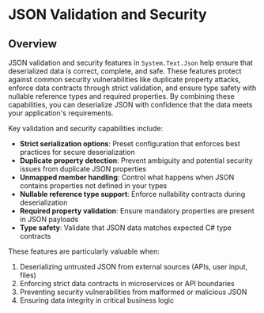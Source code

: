 # JSON Validation and Security

## Overview

JSON validation and security features in `System.Text.Json` help ensure that deserialized data is correct, complete, and safe. These features protect against common security vulnerabilities like duplicate property attacks, enforce data contracts through strict validation, and ensure type safety with nullable reference types and required properties. By combining these capabilities, you can deserialize JSON with confidence that the data meets your application's requirements.

Key validation and security capabilities include:

- **Strict serialization options**: Preset configuration that enforces best practices for secure deserialization
- **Duplicate property detection**: Prevent ambiguity and potential security issues from duplicate JSON properties
- **Unmapped member handling**: Control what happens when JSON contains properties not defined in your types
- **Nullable reference type support**: Enforce nullability contracts during deserialization
- **Required property validation**: Ensure mandatory properties are present in JSON payloads
- **Type safety**: Validate that JSON data matches expected C# type contracts

These features are particularly valuable when:

1. Deserializing untrusted JSON from external sources (APIs, user input, files)
2. Enforcing strict data contracts in microservices or API boundaries
3. Preventing security vulnerabilities from malformed or malicious JSON
4. Ensuring data integrity in critical business logic
